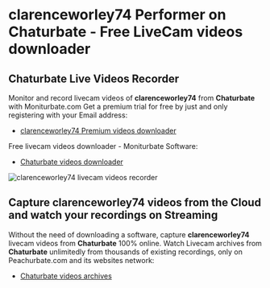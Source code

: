 # clarenceworley74 Performer on Chaturbate - Free LiveCam videos downloader

## Chaturbate Live Videos Recorder

Monitor and record livecam videos of **clarenceworley74** from **Chaturbate** with Moniturbate.com
Get a premium trial for free by just and only registering with your Email address:
* [clarenceworley74 Premium videos downloader](https://moniturbate.com/request-demo-licence-key.html)

Free livecam videos downloader - Moniturbate Software:
* [Chaturbate videos downloader](https://moniturbate.com/moniturbate-download-software.html)

![clarenceworley74 livecam videos recorder](https://peachurnet.com/templates/moniturbate-software.png)


## Capture clarenceworley74 videos from the Cloud and watch your recordings on Streaming

Without the need of downloading a software, capture **clarenceworley74** livecam videos from **Chaturbate** 100% online.
Watch Livecam archives from **Chaturbate** unlimitedly from thousands of existing recordings, only on Peachurbate.com and its websites network:
* [Chaturbate videos archives](https://peachurnet.com/)